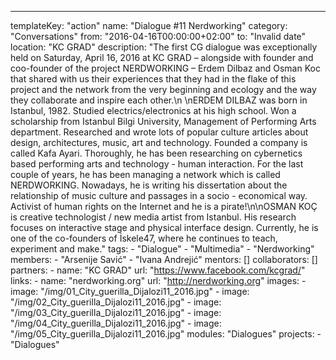 ---
  templateKey: "action"
  name: "Dialogue #11 Nerdworking"
  category: "Conversations"
  from: "2016-04-16T00:00:00+02:00"
  to: "Invalid date"
  location: "KC GRAD"
  description: "The first CG dialogue was exceptionally held on Saturday, April 16, 2016 at KC GRAD – alongside with founder and coo-founder of the project NERDWORKING – Erdem Dilbaz and Osman Koc that shared with us their experiences that they had in the flake of this project and the network from the very beginning and ecology and the way they collaborate and inspire each other.\n \nERDEM DILBAZ was born in Istanbul, 1982. Studied electrics/electronics at his high school. Won a scholarship from Istanbul Bilgi University, Management of Performing Arts department. Researched and wrote lots of popular culture articles about design, architectures, music, art and technology. Founded a company is called Kafa Ayari. Thoroughly, he has been researching on cybernetics based performing arts and technology - human interaction. For the last couple of years, he has been managing a network which is called NERDWORKING. Nowadays, he is writing his dissertation about the relationship of music culture and passages in a socio - economical way. Activist of human rights on the Internet and he is a pirate!\n\nOSMAN KOÇ is creative technologist / new media artist from Istanbul. His research focuses on interactive stage and physical interface design. Currently, he is one of the co-founders of İskele47, where he continues to teach, experiment and make."
  tags: 
    - "Dialogue"
    - "Multimedia"
    - "Nerdworking"
  members: 
    - "Arsenije Savić"
    - "Ivana Andrejić"
  mentors: []
  collaborators: []
  partners: 
    - 
      name: "KC GRAD"
      url: "https://www.facebook.com/kcgrad/"
  links: 
    - 
      name: "nerdworking.org"
      url: "http://nerdworking.org"
  images: 
    - 
      image: "/img/01_City_guerilla_Dijalozi11_2016.jpg"
    - 
      image: "/img/02_City_guerilla_Dijalozi11_2016.jpg"
    - 
      image: "/img/03_City_guerilla_Dijalozi11_2016.jpg"
    - 
      image: "/img/04_City_guerilla_Dijalozi11_2016.jpg"
    - 
      image: "/img/05_City_guerilla_Dijalozi11_2016.jpg"
  modules: "Dialogues"
  projects: 
    - "Dialogues"
